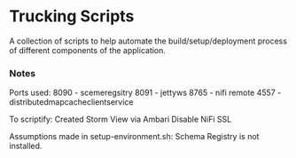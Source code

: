 # Trucking Scripts

A collection of scripts to help automate the build/setup/deployment process of different components of the application.

### Notes
Ports used:
8090 - scemeregsitry
8091 - jettyws
8765 - nifi remote
4557 - distributedmapcacheclientservice

To scriptify:
Created Storm View via Ambari
Disable NiFi SSL

Assumptions made in setup-environment.sh:
Schema Registry is not installed.
